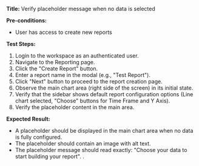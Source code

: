 **Title:** Verify placeholder message when no data is selected

**Pre-conditions:**
* User has access to create new reports

**Test Steps:**
1. Login to the workspace as an authenticated user.
2. Navigate to the Reporting page.
3. Click the "Create Report" button.
4. Enter a report name in the modal (e.g., "Test Report").
5. Click "Next" button to proceed to the report creation page.
6. Observe the main chart area (right side of the screen) in its initial state.
7. Verify that the sidebar shows default report configuration options (Line chart selected, "Choose" buttons for Time Frame and Y Axis).
8. Verify the placeholder content in the main area.

**Expected Result:**
* A placeholder should be displayed in the main chart area when no data is fully configured.
* The placeholder should contain an image with alt text.
* The placeholder message should read exactly: "Choose your data to start building your report". .